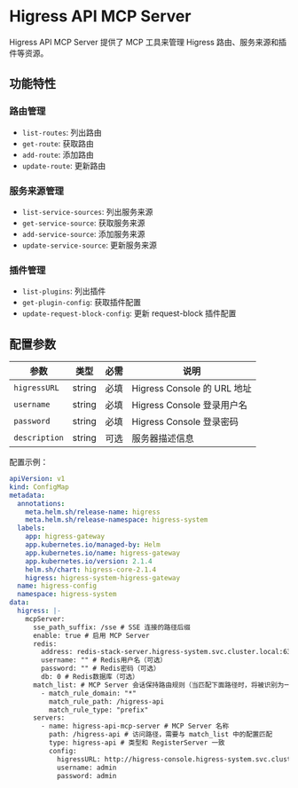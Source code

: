 # Higress API MCP Server

Higress API MCP Server 提供了 MCP 工具来管理 Higress 路由、服务来源和插件等资源。

## 功能特性

### 路由管理
- `list-routes`: 列出路由
- `get-route`: 获取路由
- `add-route`: 添加路由
- `update-route`: 更新路由

### 服务来源管理
- `list-service-sources`: 列出服务来源
- `get-service-source`: 获取服务来源
- `add-service-source`: 添加服务来源
- `update-service-source`: 更新服务来源

### 插件管理
- `list-plugins`: 列出插件
- `get-plugin-config`: 获取插件配置
- `update-request-block-config`: 更新 request-block 插件配置

## 配置参数

| 参数 | 类型 | 必需 | 说明 |
|------|------|------|------|
| `higressURL` | string | 必填 | Higress Console 的 URL 地址 |
| `username` | string | 必填 | Higress Console 登录用户名 |
| `password` | string | 必填 | Higress Console 登录密码 |
| `description` | string | 可选 | 服务器描述信息 |

配置示例：

```yaml
apiVersion: v1
kind: ConfigMap
metadata:
  annotations:
    meta.helm.sh/release-name: higress
    meta.helm.sh/release-namespace: higress-system
  labels:
    app: higress-gateway
    app.kubernetes.io/managed-by: Helm
    app.kubernetes.io/name: higress-gateway
    app.kubernetes.io/version: 2.1.4
    helm.sh/chart: higress-core-2.1.4
    higress: higress-system-higress-gateway
  name: higress-config
  namespace: higress-system
data:
  higress: |-
    mcpServer:
      sse_path_suffix: /sse # SSE 连接的路径后缀
      enable: true # 启用 MCP Server
      redis:
        address: redis-stack-server.higress-system.svc.cluster.local:6379 # Redis服务地址
        username: "" # Redis用户名（可选）
        password: "" # Redis密码（可选）
        db: 0 # Redis数据库（可选）
      match_list: # MCP Server 会话保持路由规则（当匹配下面路径时，将被识别为一个 MCP 会话，通过 SSE 等机制进行会话保持）
        - match_rule_domain: "*"
          match_rule_path: /higress-api
          match_rule_type: "prefix"
      servers:
        - name: higress-api-mcp-server # MCP Server 名称
          path: /higress-api # 访问路径，需要与 match_list 中的配置匹配
          type: higress-api # 类型和 RegisterServer 一致
          config:
            higressURL: http://higress-console.higress-system.svc.cluster.local:8080
            username: admin
            password: admin
```
